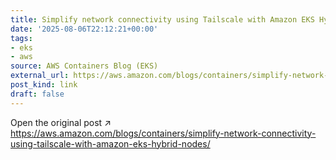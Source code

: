 ```yaml
---
title: Simplify network connectivity using Tailscale with Amazon EKS Hybrid Nodes
date: '2025-08-06T22:12:21+00:00'
tags:
- eks
- aws
source: AWS Containers Blog (EKS)
external_url: https://aws.amazon.com/blogs/containers/simplify-network-connectivity-using-tailscale-with-amazon-eks-hybrid-nodes/
post_kind: link
draft: false
---
```

Open the original post ↗ https://aws.amazon.com/blogs/containers/simplify-network-connectivity-using-tailscale-with-amazon-eks-hybrid-nodes/
